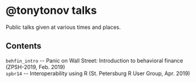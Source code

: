 # @tonytonov talks
Public talks given at various times and places.

## Contents
`behfin_intro` -- Panic on Wall Street: Introduction to behavioral finance (ZPSH-2019, Feb. 2019)  
`spbr14` -- Interoperability using R (St. Petersburg R User Group, Apr. 2019)
